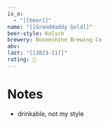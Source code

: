 ```yaml
---
is_a:
  - "[[beer]]"
name: "[[Granddaddy Gold]]"
beer-style: Kolsch
brewery: Booneshine Brewing Co
abv: 
last: "[[2023-11]]"
rating: 🤞
---
```

# Notes
- drinkable, not my style
